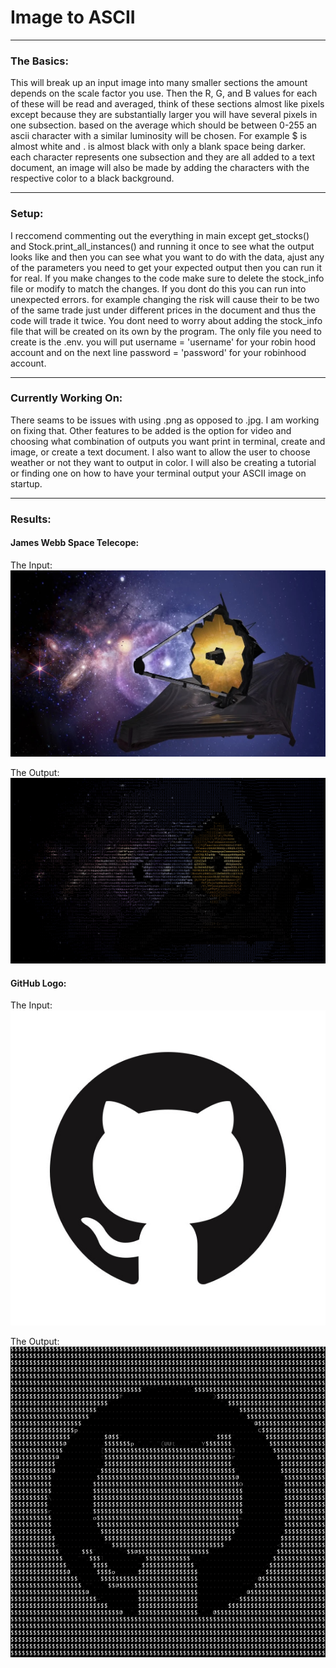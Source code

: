 # Image to ASCII
---

### The Basics:
This will break up an input image into many smaller sections the amount depends on the scale factor you use. Then the R, G, and B values for each of these will be read and averaged, think of these sections almost like pixels except because they are substantially larger you will have several pixels in one subsection. based on the average which should be between 0-255 an ascii character with a similar luminosity will be chosen. For example $ is almost white and . is almost black with only a blank space being darker. each character represents one subsection and they are all added to a text document, an image will also be made by adding the characters with the respective color to a black background.

---
### Setup:
I reccomend commenting out the everything in main except get_stocks() and Stock.print_all_instances() and running it once to see what the output looks like and then you can see what you want to do with the data, ajust any of the parameters you need to get your expected output then you can run it for real. If you make changes to the code make sure to delete the stock_info file or modify to match the changes. If you dont do this you can run into unexpected errors. for example changing the risk will cause their to be two of the same trade just under different prices in the document and thus the code will trade it twice. You dont need to worry about adding the stock_info file that will be created on its own by the program. The only file you need to create is the .env. you will put username = 'username' for your robin hood account and on the next line password = 'password' for your robinhood account.

---
### Currently Working On:
There seams to be issues with using .png as opposed to .jpg. I am working on fixing that. Other features to be added is the option for video and choosing what combination of outputs you want print in terminal, create and image, or create a text document. I also want to allow the user to choose weather or not they want to output in color. I will also be creating a tutorial or finding one on how to have your terminal output your ASCII image on startup.

---
### Results:
#### James Webb Space Telecope:
The Input:   
![JWST_input](tests/JWST_Input.jpg)

The Output:
![JWST_output](tests/JWST_Output.png)

#### GitHub Logo:
The Input:
![GitHub_logo_input](tests/GitHub_Input.jpg)

The Output:
![GitHub_logo_output](tests/GitHub_Output.png)

